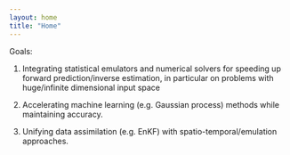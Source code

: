```yaml
---
layout: home
title: "Home"
---
```


Goals:
1) Integrating statistical emulators and numerical solvers for speeding up forward prediction/inverse estimation, in particular on problems with huge/infinite dimensional input space 

2) Accelerating machine learning (e.g. Gaussian process) methods while maintaining accuracy. 


3) Unifying data assimilation (e.g. EnKF) with spatio-temporal/emulation approaches.
